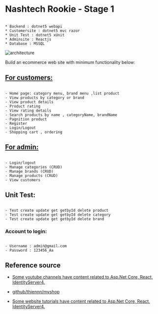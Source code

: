 # Nashtech Rookie - Stage 1

```

* Backend : dotnet5 webapi
* Customersite : dotnet5 mvc razor
* Unit Test : dotnet5 xUnit
* Adminsite : Reactjs
* Database : MSSQL 

```

![architecture](https://user-images.githubusercontent.com/58099804/113654712-9b676b00-96c2-11eb-9133-a2c2f2df7bed.png)

Build an ecommerce web site with minimum functionality below:

## [For customers:](http://customersitee98ec18c562f4fcd98c85e1f2874d179.azurewebsites.net/)

```

- Home page: category menu, brand menu ,list product
- View products by category or brand
- View product details
- Product rating
- View rating details
- Search products by name , categoryName, brandName
- Pagnition product
- Register
- Login/Logout
- Shopping cart , ordering

```

## [For admin:](https://sa6fb6fae349994313887b2c.z23.web.core.windows.net/)

```

- Login/logout 
- Manage categories (CRUD)
- Manage brands (CRUD)
- Manage products (CRUD)
- View customers

```

## Unit Test:

```

- Test create update get getbyId delete product
- Test create update get getbyId delete category
- Test create update get getbyId delete brand

```

### Account to login:


```

- Username : admin@gmail.com
- Password : 123456_Aa

```

## Reference source

* [Some youtube channels have content related to Asp.Net Core, React, IdentityServer4.](https://www.youtube.com/channel/UCP_jWxjn__YXmo4iU7Low0g)

* [github/thiennn/myshop](https://github.com/thiennn/myshop)

* [Some website tutorials have content related to Asp.Net Core, React, IdentityServer4.](https://dev.to/tappyy/oidc-authentication-with-react-identity-server-4-3h0d)